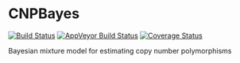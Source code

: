 CNPBayes
========

[![Build Status](https://travis-ci.org/scristia/CNPBayes.svg?branch=master)](https://travis-ci.org/scristia/CNPBayes)
[![AppVeyor Build Status](https://ci.appveyor.com/api/projects/status/github/scristia/CNPBayes?branch=master&svg=true)](https://ci.appveyor.com/project/scristia/CNPBayes)
[![Coverage Status](https://coveralls.io/repos/scristia/CNPBayes/badge.svg?branch=master&service=github)](https://coveralls.io/github/scristia/CNPBayes?branch=master)

Bayesian mixture model for estimating copy number polymorphisms
